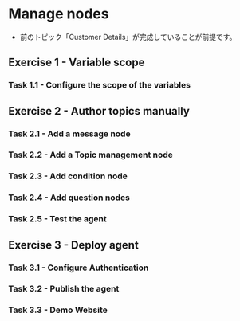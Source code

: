 # Manage nodes
- 前のトピック「Customer Details」が完成していることが前提です。
  
## Exercise 1 - Variable scope
### Task 1.1 - Configure the scope of the variables
## Exercise 2 - Author topics manually
### Task 2.1 - Add a message node
### Task 2.2 - Add a Topic management node
### Task 2.3 - Add condition node
### Task 2.4 - Add question nodes
### Task 2.5 - Test the agent
## Exercise 3 - Deploy agent
### Task 3.1 - Configure Authentication
### Task 3.2 - Publish the agent
### Task 3.3 - Demo Website
